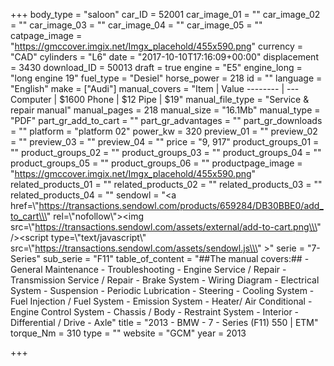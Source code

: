 +++
body_type = "saloon"
car_ID = 52001
car_image_01 = ""
car_image_02 = ""
car_image_03 = ""
car_image_04 = ""
car_image_05 = ""
catpage_image = "https://gmccover.imgix.net/Imgx_placehold/455x590.png"
currency = "CAD"
cylinders = "L6"
date = "2017-10-10T17:16:09+00:00"
displacement = 3430
download_ID = 50013
draft = true
engine = "E5"
engine_long = "long engine 19"
fuel_type = "Desiel"
horse_power = 218
id = ""
language = "English"
make = ["Audi"]
manual_covers = "Item | Value -------- | --- Computer | $1600 Phone | $12 Pipe | $19"
manual_file_type = "Service & repair manual"
manual_pages = 218
manual_size = "16.1Mb"
manual_type = "PDF"
part_gr_add_to_cart = ""
part_gr_advantages = ""
part_gr_downloads = ""
platform = "platform 02"
power_kw = 320
preview_01 = ""
preview_02 = ""
preview_03 = ""
preview_04 = ""
price = "9, 917"
product_groups_01 = ""
product_groups_02 = ""
product_groups_03 = ""
product_groups_04 = ""
product_groups_05 = ""
product_groups_06 = ""
productpage_image = "https://gmccover.imgix.net/Imgx_placehold/455x590.png"
related_products_01 = ""
related_products_02 = ""
related_products_03 = ""
related_products_04 = ""
sendowl = "<a href=\\\"https://transactions.sendowl.com/products/659284/DB30BBE0/add_to_cart\\\" rel=\\\"nofollow\\\"><img src=\\\"https://transactions.sendowl.com/assets/external/add-to-cart.png\\\" /></a><script type=\\\"text/javascript\\\" src=\\\"https://transactions.sendowl.com/assets/sendowl.js\\\" ></script>"
serie = "7-Series"
sub_serie = "F11"
table_of_content = "##The manual covers:##   - General Maintenance  - Troubleshooting  - Engine Service / Repair  - Transmission Service / Repair  - Brake System  - Wiring Diagram  - Electrical System  - Suspension  - Periodic Lubrication  - Steering  - Cooling System  - Fuel Injection / Fuel System  - Emission System  - Heater/ Air Conditional  - Engine Control System  - Chassis / Body  - Restraint System  - Interior  - Differential / Drive  - Axle"
title = "2013 - BMW - 7 - Series (F11) 550 | ETM"
torque_Nm = 310
type = ""
website = "GCM"
year = 2013

+++
